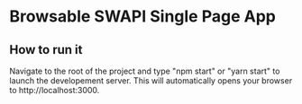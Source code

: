 # Browsable SWAPI Single Page App

## How to run it

Navigate to the root of the project and type "npm start" or "yarn start" to launch the developement server. This will automatically opens your browser to http://localhost:3000.